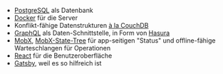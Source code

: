 - [PostgreSQL](https://www.postgresql.org) als Datenbank
- [Docker](<https://de.wikipedia.org/wiki/Docker_(Software)>) für die Server
- Konflikt-fähige Datenstrukturen [à la CouchDB](../offline-wie/#1-konflikt-fähige-datenstruktur)
- [GraphQL](https://github.com/facebook/graphql) als Daten-Schnittstelle, in Form von [Hasura](https://hasura.io)
- [MobX](https://mobx.js.org/), [MobX-State-Tree](https://github.com/mobxjs/mobx-state-tree) für app-seitigen "Status" und offline-fähige Warteschlangen für Operationen
- [React](https://facebook.github.io/react/index.html) für die Benutzeroberfläche
- [Gatsby](https://www.gatsbyjs.org), weil es so hilfreich ist
